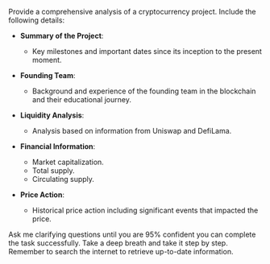Provide a comprehensive analysis of a cryptocurrency project. Include the following details:

- **Summary of the Project**:
  - Key milestones and important dates since its inception to the present moment.

- **Founding Team**:
  - Background and experience of the founding team in the blockchain and their educational journey.

- **Liquidity Analysis**:
  - Analysis based on information from Uniswap and DefiLama.

- **Financial Information**:
  - Market capitalization.
  - Total supply.
  - Circulating supply.

- **Price Action**:
  - Historical price action including significant events that impacted the price.

Ask me clarifying questions until you are 95% confident you can complete the task successfully. Take a deep breath and take it step by step. Remember to search the internet to retrieve up-to-date information.